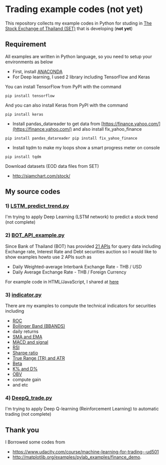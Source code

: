 # Trading example codes (not yet)

This repository collects my example codes in Python for studing in [The Stock Exchange of Thailand (SET)](http://www.set.or.th/set/mainpage.do) that is developing (__not yet__)

## Requirement

All examples are written in Python language, so you need to setup your environments as below 

* First, install [ANACONDA](https://www.continuum.io/downloads)
* For Deep learning, I used 2 library including TensorFlow and Keras

You can install TensorFlow from PyPI with the command

`pip install tensorflow`

And you can also install Keras from PyPI with the command

`pip install keras`

* Install pandas_datareader to get data from [https://finance.yahoo.com/](https://finance.yahoo.com/) and also install fix_yahoo_finance

`pip install pandas_datareader
pip install fix_yahoo_finance`

* Install tqdm to make my loops show a smart progress meter on console

`pip install tqdm`


Download datasets (EOD data files from SET)

* http://siamchart.com/stock/


## My source codes


### 1) [LSTM_predict_trend.py](LSTM_predict_trend.py) 

I'm trying to apply Deep Learning (LSTM network) to predict a stock trend (not complete)


### 2) [BOT_API_example.py](BOT_API_example.py)

Since Bank of Thailand (BOT) has provided [21 APIs](https://iapi.bot.or.th/Developer?lang=th) for query data including Exchange rate, Interest Rate and Debt securities auction so I would like to show examples howto use 2 APIs such as
- Daily Weighted-average Interbank Exchange Rate - THB / USD
- Daily Average Exchange Rate - THB / Foreign Currency

For example code in HTML/JavaScript, I shared at [here](https://gist.github.com/adminho/0159bb53c02bfdee1c4c31de3d8ecd92)


### 3) [indicator.py](indicator.py) 

There are my examples to compute the technical indicators for securities including

* [ROC](http://stockcharts.com/school/doku.php?id=chart_school:technical_indicators:rate_of_change_roc_and_momentum)
* [Bollinger Band (BBANDS)](http://stockcharts.com/school/doku.php?id=chart_school:technical_indicators:bollinger_bands)
* daily returns
* [SMA and EMA](http://stockcharts.com/school/doku.php?id=chart_school:technical_indicators:moving_averages)
* [MACD and signal](http://stockcharts.com/school/doku.php?id=chart_school:technical_indicators:moving_average_convergence_divergence_macd)
* [RSI](http://stockcharts.com/school/doku.php?id=chart_school:technical_indicators:relative_strength_index_rsi)
* [Sharpe ratio](http://www.investopedia.com/terms/s/sharperatio.asp?lgl=rira-baseline-vertical)
* [True Range (TR) and ATR](http://stockcharts.com/school/doku.php?id=chart_school:technical_indicators:average_true_range_atr)
* [Beta](http://www.investopedia.com/terms/b/beta.asp?lgl=rira-baseline-vertical)
* [K% and D%](http://stockcharts.com/school/doku.php?id=chart_school:technical_indicators:stochastic_oscillator_fast_slow_and_full)
* [OBV](http://stockcharts.com/school/doku.php?id=chart_school:technical_indicators:on_balance_volume_obv)
* compute gain 
* and etc


### 4) [DeepQ_trade.py](DeepQ_trade.py)

I'm trying to apply Deep Q-learning (Reinforcement Learning) to automatic trading (not complete)


## Thank you

I Borrowed some codes from

* https://www.udacity.com/course/machine-learning-for-trading--ud501
* http://matplotlib.org/examples/pylab_examples/finance_demo.

